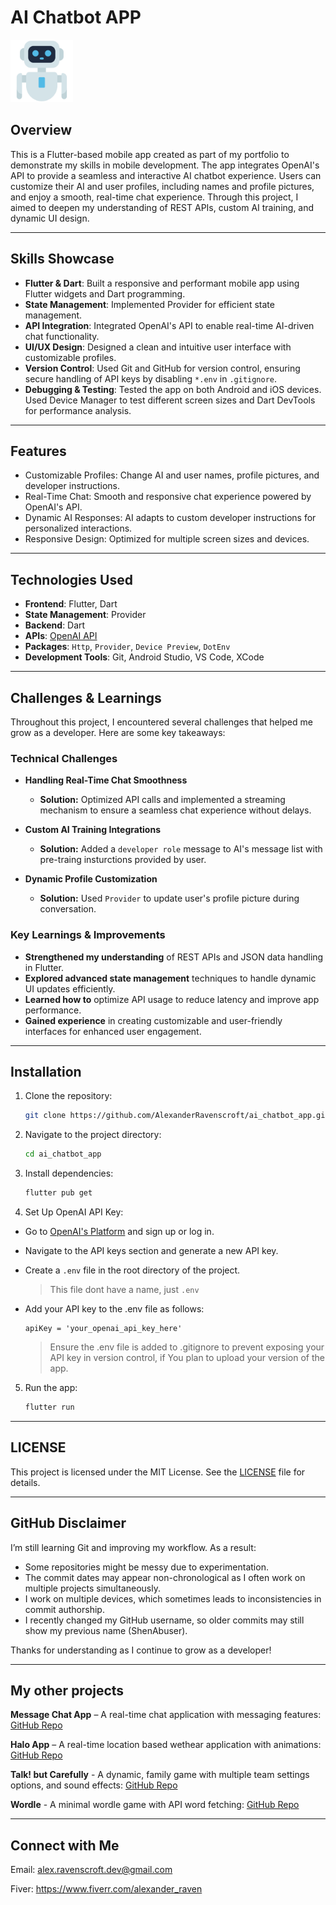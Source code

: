 # AI Chatbot APP
<img src="/assets/images/app_icon.png" alt="App Icon" title="App Icon" height="100"/> 

## **Overview**
This is a Flutter-based mobile app created as part of my portfolio to demonstrate my skills in mobile development. The app integrates OpenAI's API to provide a seamless and interactive AI chatbot experience. Users can customize their AI and user profiles, including names and profile pictures, and enjoy a smooth, real-time chat experience. Through this project, I aimed to deepen my understanding of REST APIs, custom AI training, and dynamic UI design.

---

## **Skills Showcase**
- **Flutter & Dart**: Built a responsive and performant mobile app using Flutter widgets and Dart programming.
- **State Management**: Implemented Provider for efficient state management.
- **API Integration**: Integrated OpenAI's API to enable real-time AI-driven chat functionality.
- **UI/UX Design**: Designed a clean and intuitive user interface with customizable profiles.
- **Version Control**: Used Git and GitHub for version control, ensuring secure handling of API keys by disabling `*.env` in `.gitignore`.
- **Debugging & Testing**: Tested the app on both Android and iOS devices. Used Device Manager to test different screen sizes and Dart DevTools for performance analysis.
  
---

## **Features**
- Customizable Profiles: Change AI and user names, profile pictures, and developer instructions.
- Real-Time Chat: Smooth and responsive chat experience powered by OpenAI's API.
- Dynamic AI Responses: AI adapts to custom developer instructions for personalized interactions.
- Responsive Design: Optimized for multiple screen sizes and devices.
  
---

## **Technologies Used**
- **Frontend**: Flutter, Dart
- **State Management**: Provider
- **Backend**: Dart
- **APIs**: [OpenAI API](https://platform.openai.com/docs/overview)
- **Packages**: `Http`, `Provider`, `Device Preview`, `DotEnv`
- **Development Tools**: Git, Android Studio, VS Code, XCode
  
---

## **Challenges & Learnings**
Throughout this project, I encountered several challenges that helped me grow as a developer. Here are some key takeaways:  

### **Technical Challenges**  

- **Handling Real-Time Chat Smoothness**
  - **Solution:** Optimized API calls and implemented a streaming mechanism to ensure a seamless chat experience without delays.
  
- **Custom AI Training Integrations** 
  - **Solution:** Added a `developer role` message to AI's message list with pre-traing insturctions provided by user.
  
- **Dynamic Profile Customization** 
  - **Solution:** Used `Provider` to update user's profile picture during conversation.
  
### **Key Learnings & Improvements**  
- **Strengthened my understanding** of REST APIs and JSON data handling in Flutter.  
- **Explored advanced state management** techniques to handle dynamic UI updates efficiently.
- **Learned how to** optimize API usage to reduce latency and improve app performance.
- **Gained experience** in creating customizable and user-friendly interfaces for enhanced user engagement.

---

## **Installation**
1. Clone the repository:

   ```bash
   git clone https://github.com/AlexanderRavenscroft/ai_chatbot_app.git
   ```
   
2. Navigate to the project directory:

   ```bash
   cd ai_chatbot_app
   ```

3. Install dependencies:

   ```bash
   flutter pub get
   ```
   
4. Set Up OpenAI API Key:
  - Go to [OpenAI's Platform](https://platform.openai.com/docs/overview) and sign up or log in.
  - Navigate to the API keys section and generate a new API key.
  - Create a `.env` file in the root directory of the project.
    > This file dont have a name, just `.env`
  - Add your API key to the .env file as follows:

    ```plaintext
    apiKey = 'your_openai_api_key_here'
    ```

    > Ensure the .env file is added to .gitignore to prevent exposing your API key in version control, if You plan to upload your version of the app.
      
5. Run the app:

   ```bash
   flutter run
   ```
   
---

## **LICENSE**
This project is licensed under the MIT License. See the [LICENSE](LICENSE) file for details.

---

## **GitHub Disclaimer**
I’m still learning Git and improving my workflow. As a result:
- Some repositories might be messy due to experimentation.
- The commit dates may appear non-chronological as I often work on multiple projects simultaneously.
- I work on multiple devices, which sometimes leads to inconsistencies in commit authorship.
- I recently changed my GitHub username, so older commits may still show my previous name (ShenAbuser).

Thanks for understanding as I continue to grow as a developer!

---

## **My other projects**
**Message Chat App** – A real-time chat application with messaging features: [GitHub Repo](https://github.com/AlexanderRavenscroft/chat_app)

**Halo App** – A real-time location based wethear application with animations: [GitHub Repo](https://github.com/AlexanderRavenscroft/halo_app)

**Talk! but Carefully** - A dynamic, family game with multiple team settings options, and sound effects: [GitHub Repo](https://github.com/AlexanderRavenscroft/talk_but_carefully_app)

**Wordle** - A minimal wordle game with API word fetching: [GitHub Repo](https://github.com/AlexanderRavenscroft/wordle_app)

---

## **Connect with Me**
Email: alex.ravenscroft.dev@gmail.com

Fiver: https://www.fiverr.com/alexander_raven




